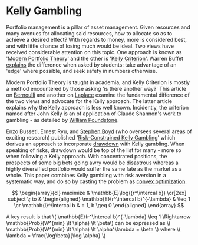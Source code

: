 <!--
.. title: Kelly with Drawdown
.. slug: kelly-with-drawdown
.. date: 2019-02-07 20:43:54 UTC
.. tags: 
.. category: 
.. link: 
.. description: 
.. type: text
.. has_math: True
-->

# Kelly Gambling

Portfolio management is a pillar of asset management. Given resources and many avenues for allocating said resources, how to allocate so as to achieve a desired effect? With regards to money, more is considered best, and with little chance of losing much would be ideal. Two views have received considerable attention on this topic. One approach is known as '[Modern Portfolio Theory](https://www.investopedia.com/terms/m/modernportfoliotheory.asp)' and the other is '[Kelly Criterion](https://www.investopedia.com/articles/trading/04/091504.asp)'. Warren Buffet [explains](http://undergroundvalue.blogspot.com/2008/02/notes-from-buffett-meeting-2152008_23.html) the difference when asked by students: take advantage of an 'edge' where possible, and seek safety in numbers otherwise.

Modern Portfolio Theory is taught in academia, and Kelly Criterion is mostly a method encountered by those asking 'is there another way?' This article on [Bernoulli](https://ergodicityeconomics.com/2018/02/16/the-trouble-with-bernoulli-1738/#more-3206) and another on [Laplace](https://ergodicityeconomics.com/2017/07/18/doing-a-laplace/#more-102) examine the fundamental difference of the two views and advocate for the Kelly approach. The latter article explains why the Kelly approach is less well known. Incidently, the criterion named after John Kelly is an of application of Claude Shannon's work to gambling - as detailed by [William Poundstone](http://home.williampoundstone.net/Kelly.htm).

Enzo Busseti, Ernest Ryu, and [Stephen Boyd](http://web.stanford.edu/~boyd/) (who oversees several areas of exciting research) published '[Risk-Constrained Kelly Gambling](https://arxiv.org/abs/1603.06183)' which derives an approach to incorporate [drawdown](https://www.investopedia.com/terms/d/drawdown.asp) with Kelly gambling. When speaking of risks, drawdown would be top of the list for many - more so when following a Kelly approach. With concentrated positions, the prospects of some big bets going awry would be disastrous whereas a highly diversified portfolio would suffer the same fate as the market as a whole. This paper combines Kelly gambling with risk aversion in a systematic way, and do so by casting the problem as [convex optimization](http://web.stanford.edu/~boyd/cvxbook/).


$$
\begin{array}{cl}
maximize & \mathbb{E}\log({r^\intercal b}) \cr[2ex]
subject \; to & \begin{aligned}
\mathbb{E}(r^\intercal b)^{-\lambda} & \leq 1 \cr
\mathbb{I}^\intercal b & = 1, b \geq 0
\end{aligned}
\end{array}
$$

A key result is that \\( \mathbb{E}(r^\intercal b)^{-\lambda} \leq 1 \Rightarrow \mathbb{Prob}(W^{min} \lt \alpha) \lt \beta\\) can be expressed as \\( \mathbb{Prob}(W^{min} \lt \alpha) \lt \alpha^\lambda = \beta \\) where \\( \lambda = \frac{\log\beta}{\log \alpha} \\)
